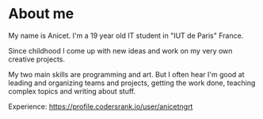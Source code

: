 # About me

My name is Anicet. I'm a 19 year old IT student in "IUT de Paris" France.

Since childhood I come up with new ideas and work on my very own creative projects.

My two main skills are programming and art. But I often hear I'm good at leading and organizing teams and projects,
getting the work done, teaching complex topics and writing about stuff.

Experience: https://profile.codersrank.io/user/anicetngrt

<!--<td><img width="500px" align="center" src="https://github-readme-stats.vercel.app/api/wakatime?username=AnicetNgrt&layout=compact"/></td>-->
